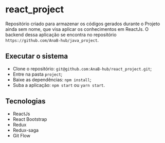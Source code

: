 # react_project
Repositório criado para armazenar os códigos gerados durante o Projeto ainda sem nome, que visa aplicar os conhecimentos em ReactJs.
O backend dessa aplicação se encontra no repositório `https://github.com/AnaB-hub/java_project`.

## Executar o sistema
* Clone o repositório: `git@github.com:AnaB-hub/react_project.git`;
* Entre na pasta `project`;
* Baixe as dependências: `npm install`;
* Suba a aplicação: `npm start` ou `yarn start`.

## Tecnologias
* ReactJs
* React Bootstrap
* Redux
* Redux-saga
* Git Flow
